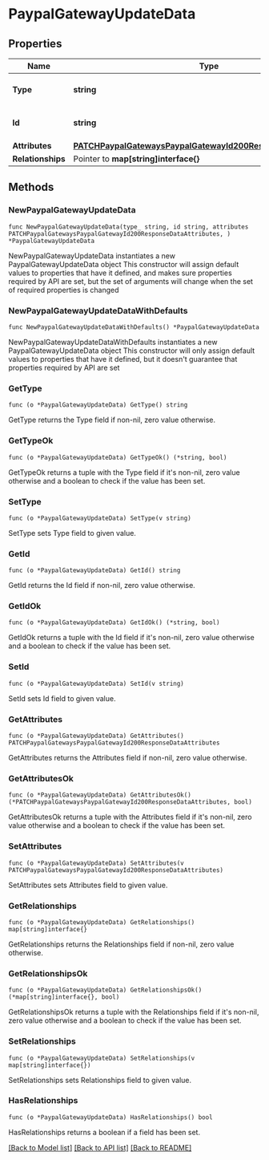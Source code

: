# PaypalGatewayUpdateData

## Properties

Name | Type | Description | Notes
------------ | ------------- | ------------- | -------------
**Type** | **string** | The resource&#39;s type | 
**Id** | **string** | The resource&#39;s id | 
**Attributes** | [**PATCHPaypalGatewaysPaypalGatewayId200ResponseDataAttributes**](PATCHPaypalGatewaysPaypalGatewayId200ResponseDataAttributes.md) |  | 
**Relationships** | Pointer to **map[string]interface{}** |  | [optional] 

## Methods

### NewPaypalGatewayUpdateData

`func NewPaypalGatewayUpdateData(type_ string, id string, attributes PATCHPaypalGatewaysPaypalGatewayId200ResponseDataAttributes, ) *PaypalGatewayUpdateData`

NewPaypalGatewayUpdateData instantiates a new PaypalGatewayUpdateData object
This constructor will assign default values to properties that have it defined,
and makes sure properties required by API are set, but the set of arguments
will change when the set of required properties is changed

### NewPaypalGatewayUpdateDataWithDefaults

`func NewPaypalGatewayUpdateDataWithDefaults() *PaypalGatewayUpdateData`

NewPaypalGatewayUpdateDataWithDefaults instantiates a new PaypalGatewayUpdateData object
This constructor will only assign default values to properties that have it defined,
but it doesn't guarantee that properties required by API are set

### GetType

`func (o *PaypalGatewayUpdateData) GetType() string`

GetType returns the Type field if non-nil, zero value otherwise.

### GetTypeOk

`func (o *PaypalGatewayUpdateData) GetTypeOk() (*string, bool)`

GetTypeOk returns a tuple with the Type field if it's non-nil, zero value otherwise
and a boolean to check if the value has been set.

### SetType

`func (o *PaypalGatewayUpdateData) SetType(v string)`

SetType sets Type field to given value.


### GetId

`func (o *PaypalGatewayUpdateData) GetId() string`

GetId returns the Id field if non-nil, zero value otherwise.

### GetIdOk

`func (o *PaypalGatewayUpdateData) GetIdOk() (*string, bool)`

GetIdOk returns a tuple with the Id field if it's non-nil, zero value otherwise
and a boolean to check if the value has been set.

### SetId

`func (o *PaypalGatewayUpdateData) SetId(v string)`

SetId sets Id field to given value.


### GetAttributes

`func (o *PaypalGatewayUpdateData) GetAttributes() PATCHPaypalGatewaysPaypalGatewayId200ResponseDataAttributes`

GetAttributes returns the Attributes field if non-nil, zero value otherwise.

### GetAttributesOk

`func (o *PaypalGatewayUpdateData) GetAttributesOk() (*PATCHPaypalGatewaysPaypalGatewayId200ResponseDataAttributes, bool)`

GetAttributesOk returns a tuple with the Attributes field if it's non-nil, zero value otherwise
and a boolean to check if the value has been set.

### SetAttributes

`func (o *PaypalGatewayUpdateData) SetAttributes(v PATCHPaypalGatewaysPaypalGatewayId200ResponseDataAttributes)`

SetAttributes sets Attributes field to given value.


### GetRelationships

`func (o *PaypalGatewayUpdateData) GetRelationships() map[string]interface{}`

GetRelationships returns the Relationships field if non-nil, zero value otherwise.

### GetRelationshipsOk

`func (o *PaypalGatewayUpdateData) GetRelationshipsOk() (*map[string]interface{}, bool)`

GetRelationshipsOk returns a tuple with the Relationships field if it's non-nil, zero value otherwise
and a boolean to check if the value has been set.

### SetRelationships

`func (o *PaypalGatewayUpdateData) SetRelationships(v map[string]interface{})`

SetRelationships sets Relationships field to given value.

### HasRelationships

`func (o *PaypalGatewayUpdateData) HasRelationships() bool`

HasRelationships returns a boolean if a field has been set.


[[Back to Model list]](../README.md#documentation-for-models) [[Back to API list]](../README.md#documentation-for-api-endpoints) [[Back to README]](../README.md)


